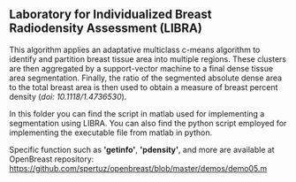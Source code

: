 ## Laboratory for Individualized Breast Radiodensity Assessment (LIBRA)

This algorithm applies an adaptative multiclass c-means algorithm to identify and partition breast tissue area into multiple regions. These clusters are then aggregated by a support-vector machine to a final dense tissue area segmentation. Finally, the ratio of the segmented absolute dense area to the total breast area is then used to obtain a measure of breast percent density (_doi: 10.1118/1.4736530_).

In this folder you can find the script in matlab used for implementing a segmentation using LIBRA. You can also find the python script employed for implementing the executable file from matlab in python.

Specific function such as **'getinfo'**, **'pdensity'**, and more are available at OpenBreast repository:
https://github.com/spertuz/openbreast/blob/master/demos/demo05.m
